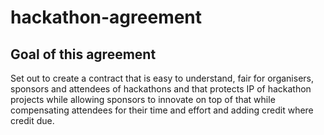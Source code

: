 # hackathon-agreement

## Goal of this agreement

Set out to create a contract that is easy to understand, fair for organisers, sponsors and attendees of hackathons and that protects IP of hackathon projects while allowing sponsors to innovate on top of that while compensating attendees for their time and effort and adding credit where credit due.
